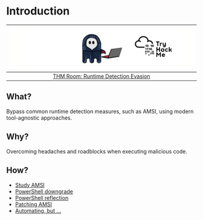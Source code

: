 # Introduction

| ![Runtime Detection Evasion](../../_static/images/thm-runtime.png) |
|:--:|
| [THM Room: Runtime Detection Evasion](https://tryhackme.com/room/runtimedetectionevasion) |

## What?

Bypass common runtime detection measures, such as AMSI, using modern tool-agnostic approaches.

## Why?

Overcoming headaches and roadblocks when executing malicious code.

## How?

* [Study AMSI](amsi.md)
* [PowerShell downgrade](downgrade.md)
* [PowerShell reflection](reflection.md)
* [Patching AMSI](patching.md)
* [Automating, but ...](automation.md)
